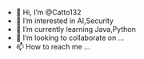 - 👋 Hi, I’m @Catto132
- 👀 I’m interested in AI,Security
- 🌱 I’m currently learning Java,Python
- 💞️ I’m looking to collaborate on ...
- 📫 How to reach me ...

<!---
Catto132/Catto132 is a ✨ special ✨ repository because its `README.md` (this file) appears on your GitHub profile.
You can click the Preview link to take a look at your changes.
--->
